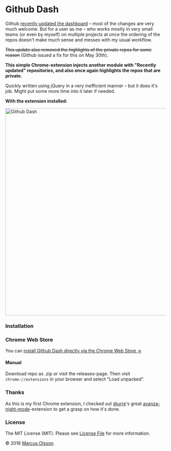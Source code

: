 # Github Dash

Github [recently updated the dashboard](https://blog.github.com/changelog/2018-05-17-user-landingpage-changes/) – most of the changes are very much welcome. But for a user as me – who works mostly in very small teams (or even by myself) on multiple projects at once the ordering of the repos doesn't make much sense and messes with my usual workflow.

<del>This update also removed the highlights of the private repos for some reason</del> (Github issued a fix for this on May 30th).

**This simple Chrome-extension injects another module with "Recently updated" repositories, and also once again highlights the repos that are private.**

Quickly written using jQuery in a very inefficient manner – but it does it's job. Might put some more time into it later if needed.

**With the extension installed:**

<a href="https://user-images.githubusercontent.com/907114/40720867-633e7dca-6418-11e8-9049-3a59d34c70ac.png">
    <img width="650" alt="Github Dash" src="https://user-images.githubusercontent.com/907114/40720867-633e7dca-6418-11e8-9049-3a59d34c70ac.png">
</a>

### Installation

### Chrome Web Store

You can [install Github Dash directly via the Chrome Web Store →](https://chrome.google.com/webstore/detail/github-dash/gpoehidnjpmpocpjmlhlfclebemjcbhe)

#### Manual

Download repo as .zip or visit the releases-page. Then visit `chrome://extensions` in your browser and select "Load unpacked".

### Thanks

As this is my first Chrome extension, I checked out [@urre](https://github.com/urre)'s great [avanza-night-mode](https://github.com/urre/avanza-night-mode)-extension to get a grasp on how it's done.

### License

The MIT License (MIT). Please see [License File](LICENSE.md) for more information.

© 2018 [Marcus Olsson](https://marcusolsson.me).
